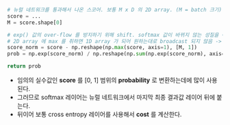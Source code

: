 ```python
# 뉴럴 네트워크를 통과해서 나온 스코어. 보통 M x D 의 2D array. (M = batch 크기)
score = ... 
M = score.shape[0] 

# exp() 값의 over-flow 를 방지하기 위해 shift. softmax 값이 바뀌지 않는 성질을 이용
# 2D array 에 max 를 취하면 1D array 가 되어 원하는대로 broadcast 되지 않음 -> reshape
score_norm = score - np.reshape(np.max(score, axis=1), [M, 1])
prob = np.exp(score_norm) / np.reshape(np.sum(np.exp(score_norm), axis=1), [M, 1])

return prob
```

* 임의의 실수값인 **score** 를 [0, 1] 범위의 **probability** 로 변환하는데에 많이 사용된다.
* 그러므로 softmax 레이어는 뉴럴 네트워크에서 마지막 최종 결과값 레이어 뒤에 붙는다. 
* 뒤이어 보통 cross entropy 레이어를 사용해서 **cost** 를 계산한다.